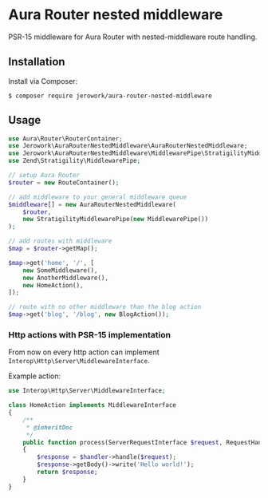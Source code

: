# Aura Router nested middleware
PSR-15 middleware for Aura Router with nested-middleware route handling.

## Installation
Install via Composer: 
```
$ composer require jerowork/aura-router-nested-middleware
```

## Usage
```php
use Aura\Router\RouterContainer;
use Jerowork\AuraRouterNestedMiddleware\AuraRouterNestedMiddleware;
use Jerowork\AuraRouterNestedMiddleware\MiddlewarePipe\StratigilityMiddlewarePipe;
use Zend\Stratigility\MiddlewarePipe;

// setup Aura Router
$router = new RouteContainer();

// add middleware to your general middleware queue
$middleware[] = new AuraRouterNestedMiddleware(
    $router,
    new StratigilityMiddlewarePipe(new MiddlewarePipe())
);

// add routes with middleware
$map = $router->getMap();

$map->get('home', '/', [
    new SomeMiddleware(),
    new AnotherMiddleware(),
    new HomeAction(),
]);

// route with no other middleware than the blog action
$map->get('blog', '/blog', new BlogAction());
```

### Http actions with PSR-15 implementation
From now on every http action can implement ```Interop\Http\Server\MiddlewareInterface```.

Example action:
```php
use Interop\Http\Server\MiddlewareInterface;

class HomeAction implements MiddlewareInterface
{
    /**
     * @inheritDoc
     */
    public function process(ServerRequestInterface $request, RequestHandlerInterface $handler)
    {
        $response = $handler->handle($request);
        $response->getBody()->write('Hello world!');
        return $response;
    }
}
```
